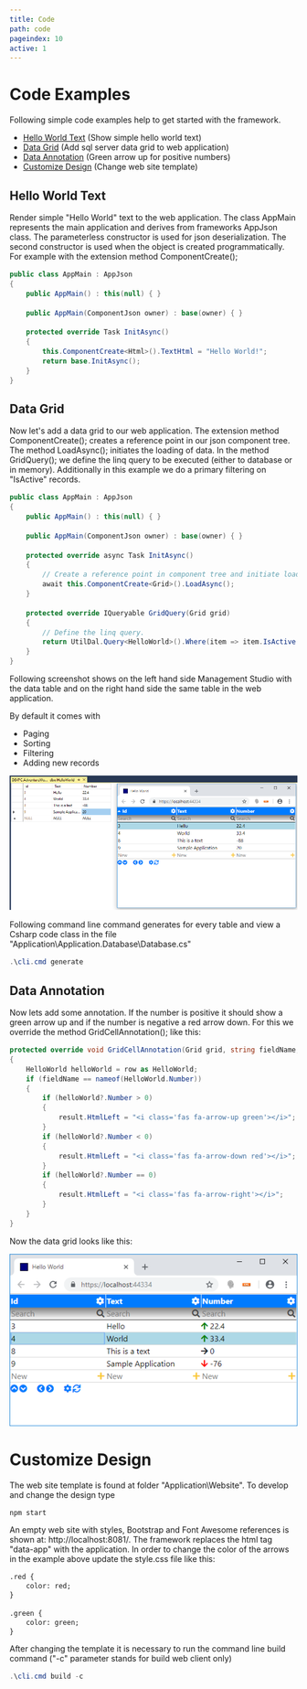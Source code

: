 ```yaml
---
title: Code
path: code
pageindex: 10
active: 1
--- 
```


# Code Examples

Following simple code examples help to get started with the framework.

* [Hello World Text](#hello-world-text) (Show simple hello world text)
* [Data Grid](#data-grid) (Add sql server data grid to web application)
* [Data Annotation](#data-annotation) (Green arrow up for positive numbers)
* [Customize Design](#customize-design) (Change web site template)

## Hello World Text

Render simple "Hello World" text to the web application. The class AppMain represents the main application and derives from frameworks AppJson class. The parameterless constructor is used for json deserialization. The second constructor is used when the object is created programmatically. For example with the extension method ComponentCreate();

```csharp
public class AppMain : AppJson
{
    public AppMain() : this(null) { }

    public AppMain(ComponentJson owner) : base(owner) { }

    protected override Task InitAsync()
    {
        this.ComponentCreate<Html>().TextHtml = "Hello World!";
        return base.InitAsync();
    }
}
```

## Data Grid
Now let's add a data grid to our web application. The extension method ComponentCreate<Grid>(); creates a reference point in our json component tree. The method LoadAsync(); initiates the loading of data. In the method GridQuery(); we define the linq query to be executed (either to database or in memory). Additionally in this example we do a primary filtering on "IsActive" records.

```csharp
public class AppMain : AppJson
{
    public AppMain() : this(null) { }

    public AppMain(ComponentJson owner) : base(owner) { }

    protected override async Task InitAsync()
    {
        // Create a reference point in component tree and initiate loading.
        await this.ComponentCreate<Grid>().LoadAsync(); 
    }

    protected override IQueryable GridQuery(Grid grid)
    {
        // Define the linq query.
        return UtilDal.Query<HelloWorld>().Where(item => item.IsActive == true); 
    }
}
```

Following screenshot shows on the left hand side Management Studio with the data table and on the right hand side the same table in the web application.

By default it comes with

* Paging
* Sorting
* Filtering
* Adding new records

![Data grid](Doc/Grid.png)

Following command line command generates for every table and view a Csharp code class in the file "Application\Application.Database\Database.cs"

```powershell
.\cli.cmd generate
```


## Data Annotation

Now lets add some annotation. If the number is positive it should show a green arrow up and if the number is negative a red arrow down. For this we override the method GridCellAnnotation(); like this:

```csharp
protected override void GridCellAnnotation(Grid grid, string fieldName, GridRowEnum gridRowEnum, Row row, GridCellAnnotationResult result)
{
    HelloWorld helloWorld = row as HelloWorld;
    if (fieldName == nameof(HelloWorld.Number))
    {
        if (helloWorld?.Number > 0)
        {
            result.HtmlLeft = "<i class='fas fa-arrow-up green'></i>";
        }
        if (helloWorld?.Number < 0)
        {
            result.HtmlLeft = "<i class='fas fa-arrow-down red'></i>";
        }
        if (helloWorld?.Number == 0)
        {
            result.HtmlLeft = "<i class='fas fa-arrow-right'></i>";
        }
    }
}
```

Now the data grid looks like this:

![Data grid with annotation](Doc/GridAnnotation.png)

# Customize Design

The web site template is found at folder "Application\Website\". To develop and change the design type 

```cmd
npm start
```

An empty web site with styles, Bootstrap and Font Awesome references is shown at: http://localhost:8081/. The framework replaces the html tag "data-app" with the application. In order to change the color of the arrows in the example above update the style.css file like this:

```
.red {
    color: red;
}

.green {
    color: green;
}
```

After changing the template it is necessary to run the command line build command ("-c" parameter stands for build web client only)

```powershell
.\cli.cmd build -c
```

